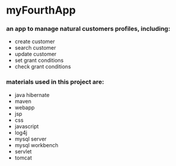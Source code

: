 # myFourthApp
### an app to manage natural customers profiles, including:
- create customer
- search customer
- update customer
- set grant conditions
- check grant conditions

### materials used in this project are:
- java hibernate
- maven
- webapp
- jsp 
- css
- javascript
- log4j
- mysql server
- mysql workbench
- servlet
- tomcat
